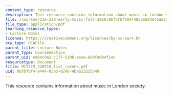 ```yaml
---
content_type: resource
description: This resource contains information about music in London society.
file: /courses/21m-220-early-music-fall-2010/0bfbfbf4944405a502464ba623235b40_MIT21M_220F10_list_ravens.pdf
file_type: application/pdf
learning_resource_types:
- Lecture Notes
license: https://creativecommons.org/licenses/by-nc-sa/4.0/
ocw_type: OCWFile
parent_title: Lecture Notes
parent_type: CourseSection
parent_uid: e964c0a2-c177-530b-eeea-6d9fa004f14c
resourcetype: Document
title: MIT21M_220F10_list_ravens.pdf
uid: 0bfbfbf4-9444-05a5-0246-4ba623235b40
---
```

This resource contains information about music in London society.